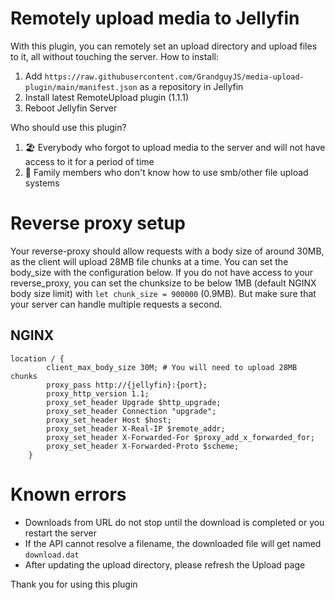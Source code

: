 # Remotely upload media to Jellyfin
With this plugin, you can remotely set an upload directory and upload files to it, all without touching the server.
How to install:
1. Add `https://raw.githubusercontent.com/GrandguyJS/media-upload-plugin/main/manifest.json` as a repository in Jellyfin
2. Install latest RemoteUpload plugin (1.1.1)
3. Reboot Jellyfin Server

Who should use this plugin?
1. 🏖️ Everybody who forgot to upload media to the server and will not have access to it for a period of time
2. 🤷 Family members who don't know how to use smb/other file upload systems

# Reverse proxy setup
Your reverse-proxy should allow requests with a body size of around 30MB, as the client will upload 28MB file chunks at a time. You can set the body_size with the configuration below. If you do not have access to your reverse_proxy, you can set the chunksize to be below 1MB (default NGINX body size limit) with `let chunk_size = 900000` (0.9MB). But make sure that your server can handle multiple requests a second.
## NGINX
```
location / {  
        client_max_body_size 30M; # You will need to upload 28MB chunks
        proxy_pass http://{jellyfin}:{port};
        proxy_http_version 1.1;
        proxy_set_header Upgrade $http_upgrade;
        proxy_set_header Connection "upgrade";
        proxy_set_header Host $host;
        proxy_set_header X-Real-IP $remote_addr;
        proxy_set_header X-Forwarded-For $proxy_add_x_forwarded_for;
        proxy_set_header X-Forwarded-Proto $scheme;
    }
```

# Known errors
- Downloads from URL do not stop until the download is completed or you restart the server
- If the API cannot resolve a filename, the downloaded file will get named `download.dat`
- After updating the upload directory, please refresh the Upload page

Thank you for using this plugin

